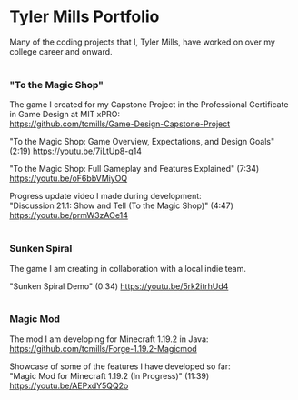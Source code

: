 # Tyler Mills Portfolio

Many of the coding projects that I, Tyler Mills, have worked on over my college career and onward.
  <br/>
  <br/>
### "To the Magic Shop"<br/>
The game I created for my Capstone Project in the Professional Certificate in Game Design at MIT xPRO:<br/>
https://github.com/tcmills/Game-Design-Capstone-Project

"To the Magic Shop: Game Overview, Expectations, and Design Goals" (2:19) https://youtu.be/7iLtUp8-q14

"To the Magic Shop: Full Gameplay and Features Explained" (7:34) https://youtu.be/oF6bbVMiyOQ

Progress update video I made during development:<br/>
"Discussion 21.1: Show and Tell (To the Magic Shop)" (4:47) https://youtu.be/prmW3zAOe14
  <br/>
  <br/>
### Sunken Spiral
The game I am creating in collaboration with a local indie team.

"Sunken Spiral Demo" (0:34) https://youtu.be/5rk2itrhUd4
  <br/>
  <br/>
### Magic Mod
The mod I am developing for Minecraft 1.19.2 in Java:<br/>
https://github.com/tcmills/Forge-1.19.2-Magicmod

Showcase of some of the features I have developed so far:<br/>
"Magic Mod for Minecraft 1.19.2 (In Progress)" (11:39) https://youtu.be/AEPxdY5QQ2o


